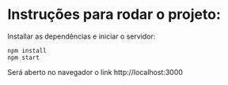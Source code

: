 # Instruções para rodar o projeto:

Installar as dependências e iniciar o servidor:

```shell
npm install
npm start
```

Será aberto no navegador o link http://localhost:3000